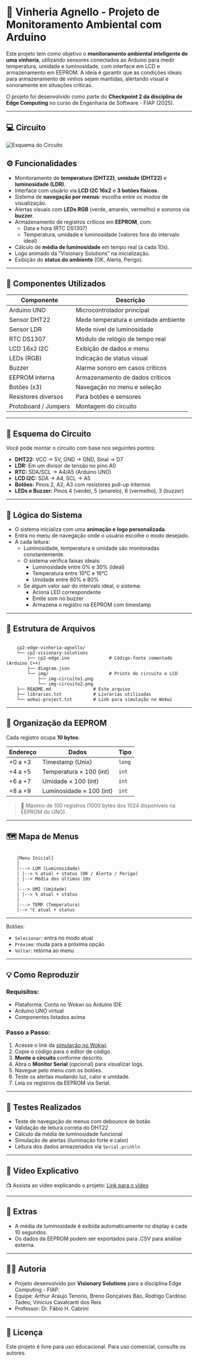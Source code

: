 # 🍷 Vinheria Agnello - Projeto de Monitoramento Ambiental com Arduino

Este projeto tem como objetivo o **monitoramento ambiental inteligente de uma vinheria**, utilizando sensores conectados ao Arduino para medir temperatura, umidade e luminosidade, com interface em LCD e armazenamento em EEPROM. A ideia é garantir que as condições ideais para armazenamento de vinhos sejam mantidas, alertando visual e sonoramente em situações críticas.

O projeto foi desenvolvido como parte do **Checkpoint 2 da disciplina de Edge Computing** no curso de Engenharia de Software - FIAP (2025).

---

## 💻 Circuito

![Esquema do Circuito](./cp2-visionary-solutions/img/imagem-circuito.png)

## ⚙️ Funcionalidades

- Monitoramento de **temperatura (DHT22)**, **umidade (DHT22)** e **luminosidade (LDR)**.
- Interface com usuário via **LCD I2C 16x2** e **3 botões físicos**.
- Sistema de **navegação por menus**: escolha entre os modos de visualização.
- Alertas visuais com **LEDs RGB** (verde, amarelo, vermelho) e sonoros via **buzzer**.
- Armazenamento de registros críticos em **EEPROM**, com:
  - Data e hora (RTC DS1307)
  - Temperatura, umidade e luminosidade (valores fora do intervalo ideal)
- Cálculo de **média de luminosidade** em tempo real (a cada 10s).
- Logo animado da “Visionary Solutions” na inicialização.
- Exibição do **status do ambiente** (OK, Alerta, Perigo).

---

## 🧰 Componentes Utilizados

| Componente           | Descrição                                  |
|----------------------|----------------------------------------------|
| Arduino UNO          | Microcontrolador principal                  |
| Sensor DHT22         | Mede temperatura e umidade ambiente         |
| Sensor LDR           | Mede nível de luminosidade                 |
| RTC DS1307           | Módulo de relógio de tempo real             |
| LCD 16x2 I2C         | Exibição de dados e menu                    |
| LEDs (RGB)           | Indicação de status visual                  |
| Buzzer               | Alarme sonoro em casos críticos             |
| EEPROM interna       | Armazenamento de dados críticos             |
| Botões (x3)          | Navegação no menu e seleção                 |
| Resistores diversos  | Para botões e sensores                      |
| Protoboard / Jumpers | Montagem do circuito                        |

---

## 📐 Esquema do Circuito

Você pode montar o circuito com base nos seguintes pontos:

- **DHT22:** VCC → 5V, GND → GND, Sinal → D7
- **LDR:** Em um divisor de tensão no pino A0
- **RTC:** SDA/SCL → A4/A5 (Arduino UNO)
- **LCD I2C:** SDA → A4, SCL → A5
- **Botões:** Pinos 2, A2, A3 com resistores pull-up internos
- **LEDs e Buzzer:** Pinos 4 (verde), 5 (amarelo), 6 (vermelho), 3 (buzzer)

---

## 🧠 Lógica do Sistema

- O sistema inicializa com uma **animação e logo personalizada**.
- Entra no menu de navegação onde o usuário escolhe o modo desejado.
- A cada leitura:
  - Luminosidade, temperatura e umidade são monitoradas constantemente.
  - O sistema verifica faixas ideais:
    - Luminosidade entre 0% e 30% (ideal)
    - Temperatura entre 10°C e 16°C
    - Umidade entre 60% e 80%
  - Se algum valor sair do intervalo ideal, o sistema:
    - Aciona LED correspondente 
    - Emite som no buzzer
    - Armazena o registro na EEPROM com timestamp

---

## 📂 Estrutura de Arquivos

<pre><code>
    cp2-edge-vinheria-agnello/
    └── cp2-visionary-solutions
        ├── cp2-edge.ino               # Código-fonte comentado (Arduino C++)
        ├── diagram.json               
        └── img/                       # Prints do circuito e LCD
            ├── img-circuito1.png
            └── img-circuito2.png
    ├── README.md                # Este arquivo
    ├── libraries.txt            # Livrarias utilizadas
    └── wokwi-project.txt        # Link para simulação no Wokwi
</code></pre>

---

## 🧮 Organização da EEPROM

Cada registro ocupa **10 bytes**:

| Endereço       | Dados                       | Tipo   |
|----------------|-----------------------------|--------|
| +0 a +3        | Timestamp (Unix)            | `long` |
| +4 a +5        | Temperatura × 100 (int)     | `int`  |
| +6 a +7        | Umidade × 100 (int)         | `int`  |
| +8 a +9        | Luminosidade × 100 (int)    | `int`  |

> 💾 Máximo de 100 registros (1000 bytes dos 1024 disponíveis na EEPROM do UNO).

---

## 🗺️ Mapa de Menus

<pre><code>
    [Menu Inicial]
    |
    |---> LUM (Luminosidade)
    | |--> % atual + status (OK / Alerta / Perigo)
    | |--> Média dos últimos 10s
    |
    |---> UMI (Umidade)
    | |--> % atual + status
    |
    |---> TEMP (Temperatura)
    |--> °C atual + status
</code></pre>

---

Botões:

- `Selecionar`: entra no modo atual
- `Próximo`: muda para a próxima opção
- `Voltar`: retorna ao menu

---

## 💡 Como Reproduzir

### Requisitos:

- Plataforma: Conta no Wokwi ou Arduino IDE
- Arduino UNO virtual
- Componentes listados acima

### Passo a Passo:

1. Acesse o link da [simulação no Wokwi](https://wokwi.com/projects/431522975301554177).
2. Copie o código para o editor de código.
3. **Monte o circuito** conforme descrito.
4. Abra o **Monitor Serial** (opcional) para visualizar logs.
5. Navegue pelo menu com os botões.
6. Teste os alertas mudando luz, calor e umidade.
7. Leia os registros da EEPROM via Serial.

---

## 🧪 Testes Realizados

- Teste de navegação de menus com debounce de botão
- Validação de leitura correta do DHT22
- Cálculo da média de luminosidade funcional
- Simulação de alertas (iluminação forte e calor)
- Leitura dos dados armazenados via `Serial.println`

---

## 🎥 Vídeo Explicativo

📺 Assista ao vídeo explicando o projeto: [Link para o vídeo](https://youtu.be/s1YcKbS_FjU?si=RLxZdAGxY7t1xoHK)

---

## 📎 Extras

- A média de luminosidade é exibida automaticamente no display a cada 10 segundos.
- Os dados da EEPROM podem ser exportados para .CSV para análise externa.

---

## 👨‍💻 Autoria

- Projeto desenvolvido por **Visionary Solutions** para a disciplina Edge Computing - FIAP.
- Equipe: Arthur Araujo Tenorio, Breno Gonçalves Báo, Rodrigo Cardoso Tadeo, Vinicius Cavalcanti dos Reis
- Professor: Dr. Fábio H. Cabrini

---

## 📢 Licença

Este projeto é livre para uso educacional. Para uso comercial, consulte os autores.